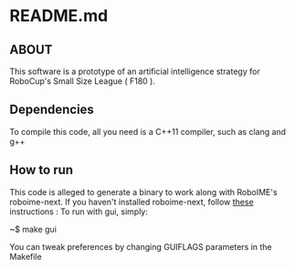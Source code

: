 # README.md

## ABOUT

This software is a prototype of an artificial intelligence strategy for RoboCup's Small Size League ( F180 ).

## Dependencies

To compile this code, all you need is a C++11 compiler, such as clang and g++

## How to run

This code is alleged to generate a binary to work along with RoboIME's roboime-next. If you haven't
installed roboime-next, follow [these](https://github.com/roboime/roboime-next/blob/dev/README.md) instructions :  To run with gui, simply:

  ~$ make gui

You can tweak preferences by changing GUIFLAGS parameters in the Makefile

